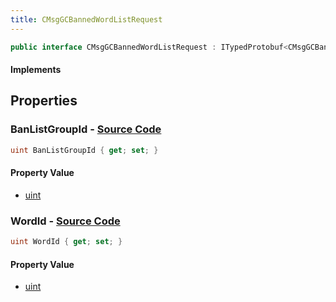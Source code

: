 ```yaml
---
title: CMsgGCBannedWordListRequest
---
```


```csharp
public interface CMsgGCBannedWordListRequest : ITypedProtobuf<CMsgGCBannedWordListRequest>, INativeHandle
```

#### Implements

## Properties

### **BanListGroupId** - [Source Code](https://github.com/swiftly-solution/swiftlys2/blob/main/managed/src/SwiftlyS2.Generated/Protobufs/Interfaces/CMsgGCBannedWordListRequest.cs#L13)

```csharp
uint BanListGroupId { get; set; }
```

#### Property Value

- [uint](https://learn.microsoft.com/dotnet/api/system.uint32)

### **WordId** - [Source Code](https://github.com/swiftly-solution/swiftlys2/blob/main/managed/src/SwiftlyS2.Generated/Protobufs/Interfaces/CMsgGCBannedWordListRequest.cs#L16)

```csharp
uint WordId { get; set; }
```

#### Property Value

- [uint](https://learn.microsoft.com/dotnet/api/system.uint32)

